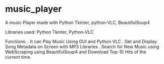 # music_player
A music Player made with Python Tkinter, python-VLC, BeautifulSoup4

Libraries used:
Python Tkinter, Python-VLC

Functions: 
. It can Play Music Using GUI and Python VLC
. Get and Display Song Metadata on Screen with MP3 Libraries
. Search for New Music using WebScraping using BeautifulSoup4
  and Download Top-10 Hits of the current time.


